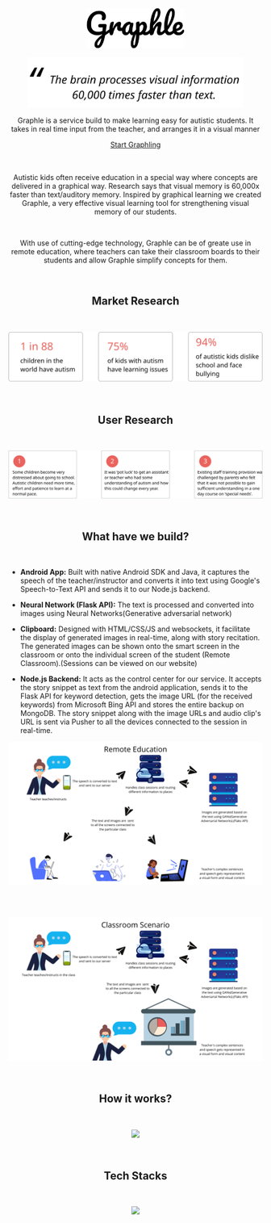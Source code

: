 <p align="center">
 <img height="80" src = "https://github.com/IshaanOhri/NLP-Project/blob/master/Assets/img/Graphle.png">
</p>

<p align="center">
 <img height="100" src = "https://github.com/IshaanOhri/NLP-Project/blob/master/Assets/img/Quote.svg">
</p>

<p align="center">Graphle is a service build to make learning easy for autistic students. It takes in real time input from the teacher, and arranges it in a visual manner</p>

<div align="center">
  <a href="https://graphle.ml">Start Graphling</a>
</div>
<br>
<br>
<p align="center">Autistic kids often receive education in a special way where concepts are delivered in a graphical way. Research says that visual memory is 60,000x faster than text/auditory memory. Inspired by graphical learning we created Graphle, a very effective visual learning tool for strengthening visual memory of our students.
</p>
<br>
<p align="center">
With use of cutting-edge technology, Graphle can be of greate use in remote education, where teachers can take their classroom boards to their students and allow Graphle simplify concepts for them.
</p>

<br>
<h2 align="center">Market Research</h2>
<br>

<p align="center">
 <img src = "https://github.com/IshaanOhri/NLP-Project/blob/master/Assets/img/Stats.svg">
</p>

<br>
<h2 align="center">User Research</h2>
<br>

<p align="center">
 <img src = "https://github.com/IshaanOhri/NLP-Project/blob/master/Assets/img/stats2.svg">
</p>

<br>
<h2 align="center">What have we build?</h2>
<br>

 - **Android App:** Built with native Android SDK and Java, it captures the speech of the teacher/instructor and converts it into text using Google's Speech-to-Text API and sends it to our Node.js backend.
 
  - **Neural Network (Flask API):** The text is processed and converted into images using Neural Networks(Generative adversarial network)
  
  - **Clipboard:** Designed with HTML/CSS/JS and websockets, it facilitate the display of generated images in real-time, along with story recitation. The generated images can be shown onto the smart screen in the classroom or onto the individual screen of the student (Remote Classroom).(Sessions can be viewed on our website)
  
  - **Node.js Backend:** It acts as the control center for our service. It accepts the story snippet as text from the android application, sends it to the Flask API for keyword detection, gets the image URL (for the received keywords) from Microsoft Bing API and stores the entire backup on MongoDB. The story snippet along with the image URLs and audio clip's URL is sent via Pusher to all the devices connected to the session in real-time. 

<p align="center">
 <img src = "https://github.com/IshaanOhri/NLP-Project/blob/master/Assets/img/remote.png">
</p>
<br>
<br>
<p align="center">
 <img src = "https://github.com/IshaanOhri/NLP-Project/blob/master/Assets/img/classroom.png">
</p>

<br>
<h2 align="center">How it works?</h2>
<br>

<p align="center">
 <img src = "https://github.com/IshaanOhri/NLP-Project/blob/master/Assets/img/workflow.svg">
</p>

<br>
<h2 align="center">Tech Stacks</h2>
<br>

<p align="center">
 <img src = "https://github.com/IshaanOhri/NLP-Project/blob/master/Assets/img/TechStacks.png">
</p>
